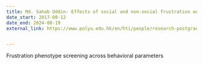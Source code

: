 ```yaml
---
title: Md. Sahab Uddin- Effects of social and non-social frustration on perceptual decision making
date_start: 2017-08-12
date_end: 2024-08-19
external_link: https://www.polyu.edu.hk/en/hti/people/research-postgraduate-student/mr-uddin-md-sahab/


---
```


Frustration phenotype screening across behavioral parameters
<!--more-->